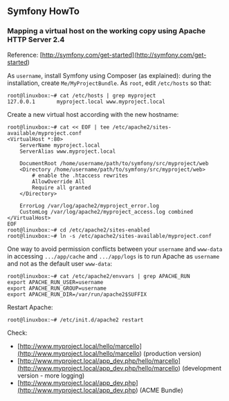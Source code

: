 ## Symfony HowTo

### Mapping a virtual host on the working copy using Apache HTTP Server 2.4

Reference: [http://symfony.com/get-started](<http://symfony.com/get-started>)

As `username`, install Symfony using Composer (as explained): during
the installation, create `Me/MyProjectBundle`. As `root`, edit `/etc/hosts` so that:

```
root@linuxbox:~# cat /etc/hosts | grep myproject
127.0.0.1       myproject.local www.myproject.local
```

Create a new virtual host according with the new hostname:

```
root@linuxbox:~# cat << EOF | tee /etc/apache2/sites-available/myproject.conf
<VirtualHost *:80>
    ServerName myproject.local
    ServerAlias www.myproject.local

    DocumentRoot /home/username/path/to/symfony/src/myproject/web
    <Directory /home/username/path/to/symfony/src/myproject/web>
        # enable the .htaccess rewrites
        AllowOverride All
        Require all granted
    </Directory>

    ErrorLog /var/log/apache2/myproject_error.log
    CustomLog /var/log/apache2/myproject_access.log combined
</VirtualHost>
EOF
root@linuxbox:~# cd /etc/apache2/sites-enabled
root@linuxbox:~# ln -s /etc/apache2/sites-available/myproject.conf
```

One way to avoid permission conflicts between your `username` and
`www-data` in accessing `.../app/cache` and `.../app/logs` is to run
Apache as `username` and not as the default user `www-data`:

```
root@linuxbox:~# cat /etc/apache2/envvars | grep APACHE_RUN
export APACHE_RUN_USER=username
export APACHE_RUN_GROUP=username
export APACHE_RUN_DIR=/var/run/apache2$SUFFIX
```

Restart Apache:

```
root@linuxbox:~# /etc/init.d/apache2 restart
```

Check:

- [http://www.myproject.local/hello/marcello](<http://www.myproject.local/hello/marcello>) (production version)
- [http://www.myproject.local/app_dev.php/hello/marcello](<http://www.myproject.local/app_dev.php/hello/marcello>) (development version - more logging)
- [http://www.myproject.local/app_dev.php](<http://www.myproject.local/app_dev.php>) (ACME Bundle)
